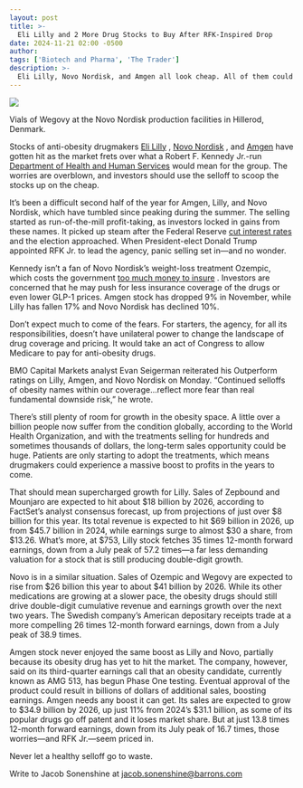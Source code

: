 ```yaml
---
layout: post
title: >-
  Eli Lilly and 2 More Drug Stocks to Buy After RFK-Inspired Drop
date: 2024-11-21 02:00 -0500
author: 
tags: ['Biotech and Pharma', 'The Trader']
description: >-
  Eli Lilly, Novo Nordisk, and Amgen all look cheap. All of them could experience a massive boost to profits in the years to come.
---
```





 


 








![](https://images.barrons.com/im-35634914?width=548&height=365)


Vials of Wegovy at the Novo Nordisk production facilities in Hillerod, Denmark.






Stocks of anti-obesity drugmakers [Eli Lilly](https://www.barrons.com/market-data/stocks/LLY) , [Novo Nordisk](https://www.barrons.com/market-data/stocks/NVO) , and [Amgen](https://www.barrons.com/market-data/stocks/AMGN) have gotten hit as the market frets over what a Robert F. Kennedy Jr.-run [Department of Health and Human Services](https://www.barrons.com/articles/trump-nominates-rfk-jr-hhs-moderna-novavax-28e39211?mod=article_inline) would mean for the group. The worries are overblown, and investors should use the selloff to scoop the stocks up on the cheap.


 It’s been a difficult second half of the year for Amgen, Lilly, and Novo Nordisk, which have tumbled since peaking during the summer. The selling started as run-of-the-mill profit-taking, as investors locked in gains from these names. It picked up steam after the Federal Reserve [cut interest rates](https://www.barrons.com/livecoverage/fed-november-meeting-interest-rate-decision-today?mod=article_inline) and the election approached. When President-elect Donald Trump appointed RFK Jr. to lead the agency, panic selling set in—and no wonder.


Kennedy isn’t a fan of Novo Nordisk’s weight-loss treatment Ozempic, which costs the government [too much money to insure](https://www.barrons.com/articles/wegovy-ozempic-obesity-drugs-healthcare-system-20307eea?mod=article_inline) . Investors are concerned that he may push for less insurance coverage of the drugs or even lower GLP-1 prices. Amgen stock has dropped 9% in November, while Lilly has fallen 17% and Novo Nordisk has declined 10%.


Don’t expect much to come of the fears. For starters, the agency, for all its responsibilities, doesn’t have unilateral power to change the landscape of drug coverage and pricing. It would take an act of Congress to allow Medicare to pay for anti-obesity drugs.


BMO Capital Markets analyst Evan Seigerman reiterated his Outperform ratings on Lilly, Amgen, and Novo Nordisk on Monday. “Continued selloffs of obesity names within our coverage…reflect more fear than real fundamental downside risk,” he wrote. 


There’s still plenty of room for growth in the obesity space. A little over a billion people now suffer from the condition globally, according to the World Health Organization, and with the treatments selling for hundreds and sometimes thousands of dollars, the long-term sales opportunity could be huge. Patients are only starting to adopt the treatments, which means drugmakers could experience a massive boost to profits in the years to come. 


That should mean supercharged growth for Lilly. Sales of Zepbound and Mounjaro are expected to hit about \$18 billion by 2026, according to FactSet’s analyst consensus forecast, up from projections of just over \$8 billion for this year. Its total revenue is expected to hit \$69 billion in 2026, up from \$45.7 billion in 2024, while earnings surge to almost \$30 a share, from \$13.26. What’s more, at \$753, Lilly stock fetches 35 times 12-month forward earnings, down from a July peak of 57.2 times—a far less demanding valuation for a stock that is still producing double-digit growth. 


Novo is in a similar situation. Sales of Ozempic and Wegovy are expected to rise from \$26 billion this year to about \$41 billion by 2026. While its other medications are growing at a slower pace, the obesity drugs should still drive double-digit cumulative revenue and earnings growth over the next two years. The Swedish company’s American depositary receipts trade at a more compelling 26 times 12-month forward earnings, down from a July peak of 38.9 times. 


Amgen stock never enjoyed the same boost as Lilly and Novo, partially because its obesity drug has yet to hit the market. The company, however, said on its third-quarter earnings call that an obesity candidate, currently known as AMG 513, has begun Phase One testing. Eventual approval of the product could result in billions of dollars of additional sales, boosting earnings. Amgen needs any boost it can get. Its sales are expected to grow to \$34.9 billion by 2026, up just 11% from 2024’s \$31.1 billion, as some of its popular drugs go off patent and it loses market share. But at just 13.8 times 12-month forward earnings, down from its July peak of 16.7 times, those worries—and RFK Jr.—seem priced in.


Never let a healthy selloff go to waste.  





Write to Jacob Sonenshine at [jacob.sonenshine@barrons.com](mailto:jacob.sonenshine@barrons.com)









